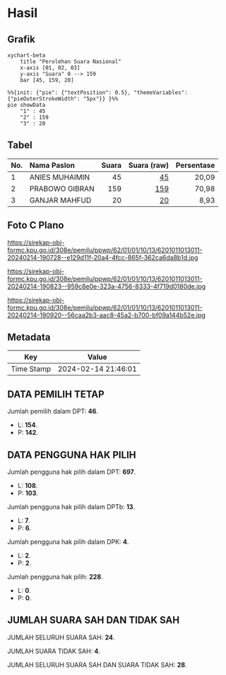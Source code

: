 # Hasil

## Grafik

```mermaid
xychart-beta
    title "Perolehan Suara Nasional"
    x-axis [01, 02, 03]
    y-axis "Suara" 0 --> 159
    bar [45, 159, 20]
```

```mermaid
%%{init: {"pie": {"textPosition": 0.5}, "themeVariables": {"pieOuterStrokeWidth": "5px"}} }%%
pie showData
    "1" : 45
    "2" : 159
    "3" : 20
```

## Tabel

| No. | Nama Paslon    | Suara | Suara (raw) | Persentase |
|:--- |:-------------- | -----:| -----------:| ----------:|
| 1   | ANIES MUHAIMIN | 45    | [45][p-1]   | 20,09      |
| 2   | PRABOWO GIBRAN | 159   | [159][p-2]  | 70,98      |
| 3   | GANJAR MAHFUD  | 20    | [20][p-3]   | 8,93       |


[p-1]: https://github.com/gigit-pemilu/pemilu-2024/blob/main/pilpres/hitung-suara/sub/62-kalimantan-tengah/sub/01-kotawaringin-barat/sub/01-kumai/sub/1013-kumai-hilir/sub/011-tps/sub/paslon-1.txt
[p-2]: https://github.com/gigit-pemilu/pemilu-2024/blob/main/pilpres/hitung-suara/sub/62-kalimantan-tengah/sub/01-kotawaringin-barat/sub/01-kumai/sub/1013-kumai-hilir/sub/011-tps/sub/paslon-2.txt
[p-3]: https://github.com/gigit-pemilu/pemilu-2024/blob/main/pilpres/hitung-suara/sub/62-kalimantan-tengah/sub/01-kotawaringin-barat/sub/01-kumai/sub/1013-kumai-hilir/sub/011-tps/sub/paslon-3.txt

## Foto C Plano

https://sirekap-obj-formc.kpu.go.id/308e/pemilu/ppwp/62/01/01/10/13/6201011013011-20240214-190728--e129d11f-20a4-4fcc-865f-362ca6da8b1d.jpg

https://sirekap-obj-formc.kpu.go.id/308e/pemilu/ppwp/62/01/01/10/13/6201011013011-20240214-190823--959c8e0e-323a-4756-8333-4f719d0180de.jpg

https://sirekap-obj-formc.kpu.go.id/308e/pemilu/ppwp/62/01/01/10/13/6201011013011-20240214-190920--56caa2b3-aac8-45a2-b700-bf09a144b52e.jpg


## Metadata

| Key        | Value               |
| ---------- | ------------------- |
| Time Stamp | 2024-02-14 21:46:01 |


## DATA PEMILIH TETAP

Jumlah pemilih dalam DPT: **46**.
 * L: **154**.
 * P: **142**.

## DATA PENGGUNA HAK PILIH

Jumlah pengguna hak pilih dalam DPT: **697**.
 * L: **108**.
 * P: **103**.

Jumlah pengguna hak pilih dalam DPTb: **13**.
 * L: **7**.
 * P: **6**.

Jumlah pengguna hak pilih dalam DPK: **4**.
 * L: **2**.
 * P: **2**.

Jumlah pengguna hak pilih: **228**.
 * L: **0**.
 * P: **0**.

## JUMLAH SUARA SAH DAN TIDAK SAH

JUMLAH SELURUH SUARA SAH: **24**.

JUMLAH SUARA TIDAK SAH: **4**.

JUMLAH SELURUH SUARA SAH DAN SUARA TIDAK SAH: **28**.


